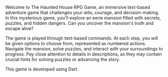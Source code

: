 Welcome to The Haunted House RPG Game, an immersive text-based adventure game that challenges your wits, courage, and decision-making.
In this mysterious game, you'll explore an eerie mansion filled with secrets, puzzles, and hidden dangers.
Can you uncover the mansion's truth and escape alive?

The game is played through text-based commands. 
At each step, you will be given options to choose from, represented as numbered actions.
Navigate the mansion, solve puzzles, and interact with your surroundings to progress.
Pay close attention to details in descriptions, as they may contain crucial hints for solving puzzles or advancing the story.

This game is developed using Dart.
